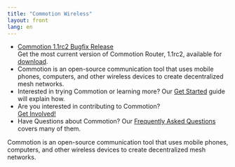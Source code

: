 ```yaml
---
title: "Commotion Wireless"
layout: front
lang: en
---
```

<div id="slideshow">
  <div id="banner-slide" class="slideshow-inner">
    <ul class="bjqs">
      <li><a href="/blog/2014/06/13/commotion-router-1.1rc2-release-notes/">Commotion 1.1rc2 Bugfix Release</a><br />
        Get the most current version of Commotion Router, 1.1rc2, available for <a href="/download/routers">download</a>.</li>
      <li>Commotion is an open-source communication tool that uses mobile phones, computers, and other wireless devices to create decentralized mesh networks.</li>
      <li>Interested in trying Commotion or learning more?  Our <a href="/docs/get-started">Get Started</a> guide will explain how. </li>
      <li>Are you interested in contributing to Commotion?<br /><a href="/docs/get-involved">Get Involved!</a></li>
      <li>Have Questions about Commotion? Our <a href="/about/faq">Frequently Asked Questions</a> covers many of them.</li>
    </ul>
  </div>
  <noscript>
    <div id="banner-slide" class="slideshow-inner">
      <div class="noscript">Commotion is an open-source communication tool that uses mobile phones, computers, and other wireless devices to create decentralized mesh networks.</div>
    </div>
  </noscript>
</div>      

